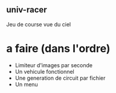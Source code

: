 ## univ-racer
Jeu de course vue du ciel 

# a faire (dans l'ordre)
* Limiteur d'images par seconde
* Un vehicule fonctionnel
* Une generation de circuit par fichier
* Un menu
